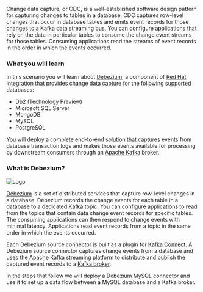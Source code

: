 Change data capture, or CDC, is a well-established software design pattern for capturing changes to tables in a database. 
CDC captures row-level changes that occur in database tables and emits event records for those changes to a Kafka data streaming bus. 
You can configure applications that rely on the data in particular tables to consume the change event streams for those tables.
Consuming applications read the streams of event records in the order in which the events occurred.

### What you will learn

In this scenario you will learn about [Debezium](http://debezium.io/), a component of [Red Hat Integration](https://www.redhat.com/en/products/integration) that provides change data capture for the following supported databases:

* Db2 (Technology Preview)
* Microsoft SQL Server
* MongoDB
* MySQL
* PostgreSQL

You will deploy a complete end-to-end solution that captures events from database transaction logs and makes those events available for processing by downstream consumers through an [Apache Kafka](https://kafka.apache.org/) broker.

### What is Debezium?

![Logo](../../../assets/middleware/debezium-getting-started/debezium-logo.png)

[Debezium](http://debezium.io/) is a set of distributed services that capture row-level changes in a database. 
Debezium records the change events for each table in a database to a dedicated Kafka topic. 
You can configure applications to read from the topics that contain data change event records for specific tables.
The consuming applications can then respond to change events with minimal latency.
Applications read event records from a topic in the same order in which the events occurred.

Each Debezium source connector is built as a plugin for [Kafka Connect](https://kafka.apache.org/documentation/#connect).
A Debezium source connector captures change events from a database and uses the [Apache Kafka](https://kafka.apache.org/) streaming platform to distribute and publish the captured event records to a [Kafka broker](https://kafka.apache.org/documentation/#uses_messaging).

In the steps that follow we will deploy a Debezium MySQL connector and use it to set up a data flow between a MySQL database and a Kafka broker.

